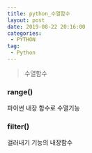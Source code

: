 ```yaml
---
title: python_수열함수
layout: post
date: 2019-08-22 20:16:00
categories:
 - PYTHON
tag:
 - Python
---
```


> 수열함수

### range()

파이썬 내장 함수로 수열기능

### filter()

걸러내기 기능의 내장함수

